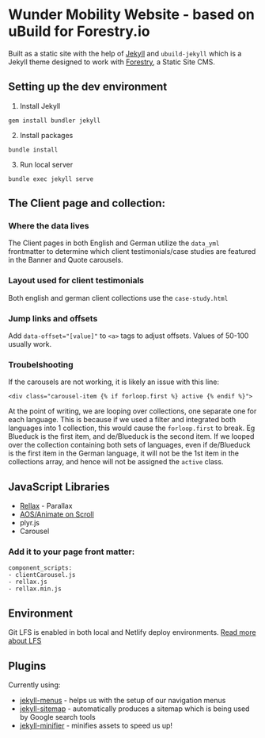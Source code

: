 # Wunder Mobility Website - based on uBuild for Forestry.io

Built as a static site with the help of [Jekyll](https://jekyllrb.com/) and `ubuild-jekyll` which is a Jekyll theme designed to work with [Forestry](https://forestry.io/), a Static Site CMS.

## Setting up the dev environment
1. Install Jekyll
```
gem install bundler jekyll
```

2. Install packages
```
bundle install
```

3. Run local server
```
bundle exec jekyll serve
```
## The Client page and collection:
### Where the data lives
The Client pages in both English and German utilize the `data_yml` frontmatter to determine which client testimonials/case studies are featured in the Banner and Quote carousels. 

### Layout used for client testimonials
Both english and german client collections use the `case-study.html` 

### Jump links and offsets
Add `data-offset="[value]"` to `<a>` tags to adjust offsets. Values of 50-100 usually work.

### Troubelshooting
If the carousels are not working, it is likely an issue with this line:
```
<div class="carousel-item {% if forloop.first %} active {% endif %}">
```
At the point of writing, we are looping over collections, one separate one for each language. This is because if we used a filter and integrated both languages into 1 collection, this would cause the `forloop.first` to break. Eg Blueduck is the first item, and de/Blueduck is the second item. If we looped over the collection containing both sets of languages, even if de/Blueduck is the first item in the German language, it will not be the 1st item in the collections array, and hence will not be assigned the `active` class.

## JavaScript Libraries
- [Rellax](https://dixonandmoe.com/rellax/) - Parallax
- [AOS/Animate on Scroll](https://michalsnik.github.io/aos/)
- plyr.js
- Carousel

### Add it to your page front matter:
```
component_scripts:
- clientCarousel.js
- rellax.js
- rellax.min.js
```

## Environment
Git LFS is enabled in both local and Netlify deploy environments.
[Read more about LFS](https://docs.netlify.com/large-media/setup/)
## Plugins

Currently using:
- [jekyll-menus](https://github.com/forestryio/jekyll-menus) - helps us with the setup of our navigation menus
- [jekyll-sitemap](https://github.com/jekyll/jekyll-sitemap) - automatically produces a sitemap which is being used by Google search tools
- [jekyll-minifier](https://github.com/digitalsparky/jekyll-minifier) - minifies assets to speed us up!
